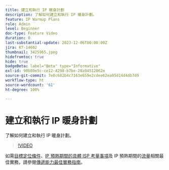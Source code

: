 ```yaml
---
title: 建立和執行 IP 暖身計劃
description: 了解如何建立和執行 IP 暖身計劃。
feature: IP Warmup Plans
role: Admin
level: Beginner
doc-type: Feature Video
duration: 0
last-substantial-update: 2023-12-06T00:00:00Z
jira: KT-14602
thumbnail: 3425965.jpeg
hidefromtoc: true
hide: true
badgeBeta: label="Beta" type="Informative"
exl-id: 90b80e5c-ce12-4298-b7be-20a94512062e
source-git-commit: 7e8c682b4c7163e659e2cdee62ea05d14d4db7d9
workflow-type: ht
source-wordcount: '61'
ht-degree: 100%

---
```


# 建立和執行 IP 暖身計劃

了解如何建立和執行 IP 暖身計劃。

>[!VIDEO](https://video.tv.adobe.com/v/3425965/?learn=on)

如需[目標定位條件](https://experienceleague.adobe.com/zh-hant/docs/deliverability-learn/deliverability-best-practice-guide/transition-process/targeting-criteria)、[IP 預熱期間的具體 ISP 考量事項](https://experienceleague.adobe.com/zh-hant/docs/deliverability-learn/deliverability-best-practice-guide/transition-process/isp-specific-considerations-during-ip-warming)及 IP 預熱期間的[流量](https://experienceleague.adobe.com/zh-hant/docs/deliverability-learn/deliverability-best-practice-guide/transition-process/volume)相關最佳實務，請參閱[傳遞能力最佳實務指南](https://experienceleague.adobe.com/zh-hant/docs/deliverability-learn/deliverability-best-practice-guide/introduction)。
